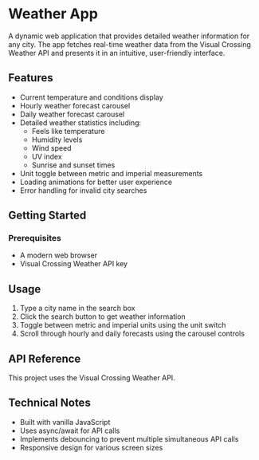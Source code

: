 # Weather App

A dynamic web application that provides detailed weather information for any city. The app fetches real-time weather data from the Visual Crossing Weather API and presents it in an intuitive, user-friendly interface.

## Features

- Current temperature and conditions display
- Hourly weather forecast carousel
- Daily weather forecast carousel
- Detailed weather statistics including:
  - Feels like temperature
  - Humidity levels
  - Wind speed
  - UV index
  - Sunrise and sunset times
- Unit toggle between metric and imperial measurements
- Loading animations for better user experience
- Error handling for invalid city searches

## Getting Started

### Prerequisites

- A modern web browser
- Visual Crossing Weather API key

## Usage

1. Type a city name in the search box
2. Click the search button to get weather information
3. Toggle between metric and imperial units using the unit switch
4. Scroll through hourly and daily forecasts using the carousel controls

## API Reference

This project uses the Visual Crossing Weather API.

## Technical Notes

- Built with vanilla JavaScript
- Uses async/await for API calls
- Implements debouncing to prevent multiple simultaneous API calls
- Responsive design for various screen sizes
